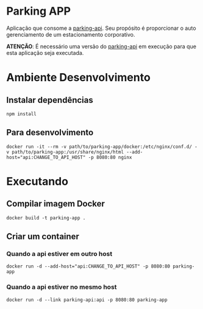 # Parking APP

Aplicação que consome a [parking-api](https://github.com/gustajz/parking-api).
Seu propósito é proporcionar o auto gerenciamento de um estacionamento corporativo.

**ATENÇÃO**: É necessário uma versão do [parking-api](https://github.com/gustajz/parking-api) em execução para que esta aplicação seja executada.

# Ambiente Desenvolvimento

## Instalar dependências
`npm install`

## Para desenvolvimento
`docker run -it --rm -v path/to/parking-app/docker:/etc/nginx/conf.d/ -v path/to/parking-app:/usr/share/nginx/html --add-host="api:CHANGE_TO_API_HOST" -p 8080:80 nginx`

# Executando

## Compilar imagem Docker
`docker build -t parking-app .`

## Criar um container

### Quando a api estiver em **outro host**
`docker run -d --add-host="api:CHANGE_TO_API_HOST" -p 8080:80 parking-app`

### Quando a api estiver no **mesmo host**
`docker run -d --link parking-api:api -p 8080:80 parking-app`

